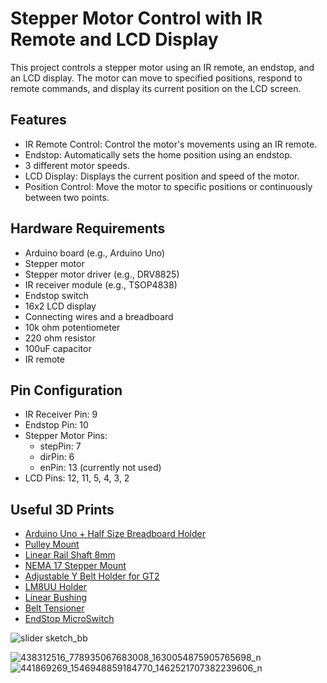 # Stepper Motor Control with IR Remote and LCD Display


This project controls a stepper motor using an IR remote, an endstop, and an LCD display. The motor can move to specified positions, respond to remote commands, and display its current position on the LCD screen.

## Features

- IR Remote Control: Control the motor's movements using an IR remote.
- Endstop: Automatically sets the home position using an endstop.
- 3 different motor speeds.
- LCD Display: Displays the current position and speed of the motor.
- Position Control: Move the motor to specific positions or continuously between two points.

## Hardware Requirements

- Arduino board (e.g., Arduino Uno)
- Stepper motor
- Stepper motor driver (e.g., DRV8825)
- IR receiver module (e.g., TSOP4838)
- Endstop switch
- 16x2 LCD display
- Connecting wires and a breadboard
- 10k ohm potentiometer
- 220 ohm resistor
- 100uF capacitor
- IR remote

## Pin Configuration

- IR Receiver Pin: 9
- Endstop Pin: 10
- Stepper Motor Pins:
  - stepPin: 7
  - dirPin: 6
  - enPin: 13 (currently not used)
- LCD Pins: 12, 11, 5, 4, 3, 2

## Useful 3D Prints

- [Arduino Uno + Half Size Breadboard Holder](https://www.thingiverse.com/thing:63900)
- [Pulley Mount](https://www.thingiverse.com/thing:1225670)
- [Linear Rail Shaft 8mm](https://www.thingiverse.com/thing:521740)
- [NEMA 17 Stepper Mount](https://www.thingiverse.com/thing:5391)
- [Adjustable Y Belt Holder for GT2](https://www.thingiverse.com/thing:745934)
- [LM8UU Holder](https://www.thingiverse.com/thing:104508)
- [Linear Bushing](https://www.thingiverse.com/thing:2202854)
- [Belt Tensioner](https://www.thingiverse.com/thing:10082)
- [EndStop MicroSwitch](https://www.thingiverse.com/thing:6004532)

![slider sketch_bb](https://github.com/J8rgen/IRremote-Camera-Slider/assets/92487999/1605148b-885b-4c20-a29d-6932083d793b)

![438312516_778935067683008_1630054875905765698_n](https://github.com/J8rgen/IRremote-Camera-Slider/assets/92487999/07ea4dfe-e610-4065-b814-46f4de3c3c8e)
![441869269_1546948859184770_1462521707382239606_n](https://github.com/J8rgen/IRremote-Camera-Slider/assets/92487999/3835d9f5-3c27-48a1-a7c8-b6097a2a493b)

